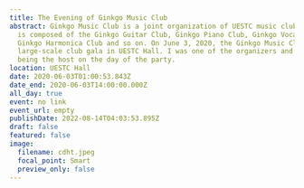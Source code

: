 ```yaml
---
title: The Evening of Ginkgo Music Club
abstract: Ginkgo Music Club is a joint organization of UESTC music clubs, which
  is composed of the Ginkgo Guitar Club, Ginkgo Piano Club, Ginkgo Vocal Club,
  Ginkgo Harmonica Club and so on. On June 3, 2020, the Ginkgo Music Club held a
  large-scale club gala in UESTC Hall. I was one of the organizers and ended up
  being the host on the day of the party.
location: UESTC Hall
date: 2020-06-03T01:00:53.843Z
date_end: 2020-06-03T14:00:00.000Z
all_day: true
event: no link
event_url: empty
publishDate: 2022-08-14T04:03:53.895Z
draft: false
featured: false
image:
  filename: cdht.jpeg
  focal_point: Smart
  preview_only: false
---
```

